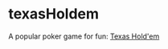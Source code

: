 # texasHoldem
A popular poker game for fun: [Texas Hold'em](https://kietpawpan.github.io/texasHoldem/)

